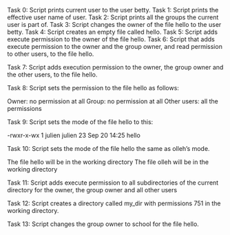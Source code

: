 Task 0: Script prints current user to the user betty.
Task 1: Script prints the effective user name of user.
Task 2: Script prints all the groups the current user is part of.
Task 3: Script changes the owner of the file hello to the user betty.
Task 4: Script creates an empty file called hello.
Task 5: Script adds execute permission to the owner of the file hello.
Task 6: Script that adds execute permission to the owner and the group owner, and read permission to other users, to the file hello.

Task 7: Script adds execution permission to the owner, the group owner and the other users, to the file hello.

Task 8: Script sets the permission to the file hello as follows:

Owner: no permission at all
Group: no permission at all
Other users: all the permissions

Task 9: Script sets the mode of the file hello to this:

-rwxr-x-wx 1 julien julien 23 Sep 20 14:25 hello

Task 10: Script sets the mode of the file hello the same as olleh’s mode.

The file hello will be in the working directory
The file olleh will be in the working directory

Task 11: Script adds execute permission to all subdirectories of the current directory for the owner, the group owner and all other users

Task 12: Script creates a directory called my_dir with permissions 751 in the working directory.

Task 13: Script changes the group owner to school for the file hello.
